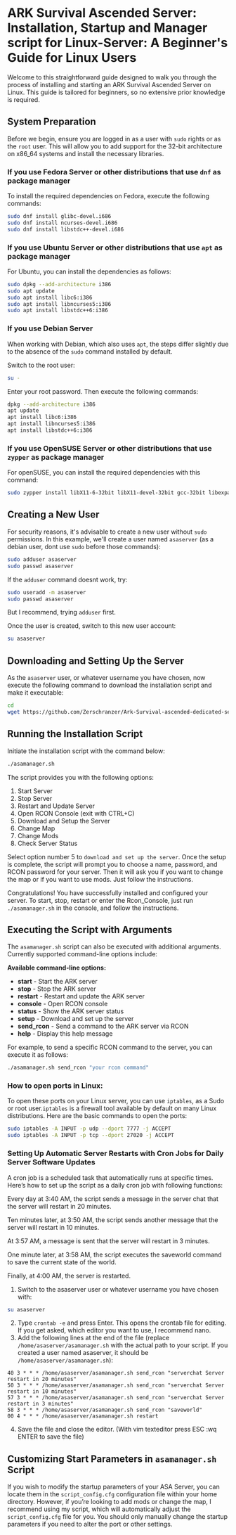 # ARK Survival Ascended Server: Installation, Startup and Manager script for Linux-Server: A Beginner's Guide for Linux Users

Welcome to this straightforward guide designed to walk you through the process of installing and starting an ARK Survival Ascended Server on Linux. This guide is tailored for beginners, so no extensive prior knowledge is required.

## System Preparation

Before we begin, ensure you are logged in as a user with `sudo` rights or as the `root` user. This will allow you to add support for the 32-bit architecture on x86_64 systems and install the necessary libraries.

### If you use Fedora Server or other distributions that use `dnf` as package manager

To install the required dependencies on Fedora, execute the following commands:

```bash
sudo dnf install glibc-devel.i686
sudo dnf install ncurses-devel.i686
sudo dnf install libstdc++-devel.i686
```

### If you use Ubuntu Server or other distributions that use `apt` as package manager

For Ubuntu, you can install the dependencies as follows:

```bash
sudo dpkg --add-architecture i386
sudo apt update
sudo apt install libc6:i386
sudo apt install libncurses5:i386
sudo apt install libstdc++6:i386
```

### If you use Debian Server

When working with Debian, which also uses `apt`, the steps differ slightly due to the absence of the `sudo` command installed by default.

Switch to the root user:

```bash
su -
```

Enter your root password. Then execute the following commands:

```bash
dpkg --add-architecture i386
apt update
apt install libc6:i386
apt install libncurses5:i386
apt install libstdc++6:i386
```

### If you use OpenSUSE Server or other distributions that use `zypper` as package manager

For openSUSE, you can install the required dependencies with this command:

```bash
sudo zypper install libX11-6-32bit libX11-devel-32bit gcc-32bit libexpat1-32bit libXext6-32bit
```

## Creating a New User

For security reasons, it's advisable to create a new user without `sudo` permissions. In this example, we'll create a user named `asaserver` (as a debian user, dont use `sudo` before those commands):

```bash
sudo adduser asaserver
sudo passwd asaserver
```
If the `adduser` command doesnt work, try:
```bash
sudo useradd -m asaserver
sudo passwd asaserver
```
But I recommend, trying `adduser` first.

Once the user is created, switch to this new user account:

```bash
su asaserver
```

## Downloading and Setting Up the Server

As the `asaserver` user, or whatever username you have chosen, now execute the following command to download the installation script and make it executable:

```bash
cd
wget https://github.com/Zerschranzer/Ark-Survival-ascended-dedicated-server-without-docker/raw/main/asamanager.sh && chmod +x asamanager.sh
```

## Running the Installation Script

Initiate the installation script with the command below:

```bash
./asamanager.sh
```

The script provides you with the following options:

1. Start Server
2. Stop Server
3. Restart and Update Server
4. Open RCON Console (exit with CTRL+C)
5. Download and Setup the Server
6. Change Map
7. Change Mods
8. Check Server Status

Select option number 5 to `download and set up the server`. Once the setup is complete, the script will prompt you to choose a name, password, and RCON password for your server. Then it will ask you if you want to change the map or if you want to use mods. Just follow the instructions.

Congratulations! You have successfully installed and configured your server. To start, stop, restart or enter the Rcon_Console, just run `./asamanager.sh` in the console, and follow the instructions.

## Executing the Script with Arguments

The `asamanager.sh` script can also be executed with additional arguments. Currently supported command-line options include:

**Available command-line options:**
- **start** - Start the ARK server
- **stop** - Stop the ARK server
- **restart** - Restart and update the ARK server
- **console** - Open RCON console
- **status** - Show the ARK server status
- **setup** - Download and set up the server
- **send_rcon** - Send a command to the ARK server via RCON
- **help** - Display this help message

For example, to send a specific RCON command to the server, you can execute it as follows:

```bash
./asamanager.sh send_rcon "your rcon command"
```

### How to open ports in Linux:

To open these ports on your Linux server, you can use `iptables`, as a Sudo or root user.`iptables` is a firewall tool available by default on many Linux distributions. Here are the basic commands to open the ports:

```bash
sudo iptables -A INPUT -p udp --dport 7777 -j ACCEPT
sudo iptables -A INPUT -p tcp --dport 27020 -j ACCEPT
```

### Setting Up Automatic Server Restarts with Cron Jobs for Daily Server Software Updates

A cron job is a scheduled task that automatically runs at specific times. Here’s how to set up the script as a daily cron job with following functions:

Every day at 3:40 AM, the script sends a message in the server chat that the server will restart in 20 minutes.

Ten minutes later, at 3:50 AM, the script sends another message that the server will restart in 10 minutes.

At 3:57 AM, a message is sent that the server will restart in 3 minutes.

One minute later, at 3:58 AM, the script executes the saveworld command to save the current state of the world.

Finally, at 4:00 AM, the server is restarted.

1. Switch to the asaserver user or whatever username you have chosen with:

```bash
su asaserver
```

2. Type `crontab -e` and press Enter. This opens the crontab file for editing. If you get asked, which editor you want to use, I recommend nano.
3. Add the following lines at the end of the file (replace `/home/asaserver/asamanager.sh` with the actual path to your script. If you created a user named asaserver, it should be `/home/asaserver/asamanager.sh`):

```
40 3 * * * /home/asaserver/asamanager.sh send_rcon "serverchat Server restart in 20 minutes"
50 3 * * * /home/asaserver/asamanager.sh send_rcon "serverchat Server restart in 10 minutes"
57 3 * * * /home/asaserver/asamanager.sh send_rcon "serverchat Server restart in 3 minutes"
58 3 * * * /home/asaserver/asamanager.sh send_rcon "saveworld"
00 4 * * * /home/asaserver/asamanager.sh restart
```

4. Save the file and close the editor.
(With vim texteditor press ESC :wq ENTER to save the file)

## Customizing Start Parameters in `asamanager.sh` Script

If you wish to modify the startup parameters of your ASA Server, you can locate them in the `script_config.cfg` configuration file within your home directory. However, if you’re looking to add mods or change the map, I recommend using my script, which will automatically adjust the `script_config.cfg` file for you. You should only manually change the startup parameters if you need to alter the port or other settings.
